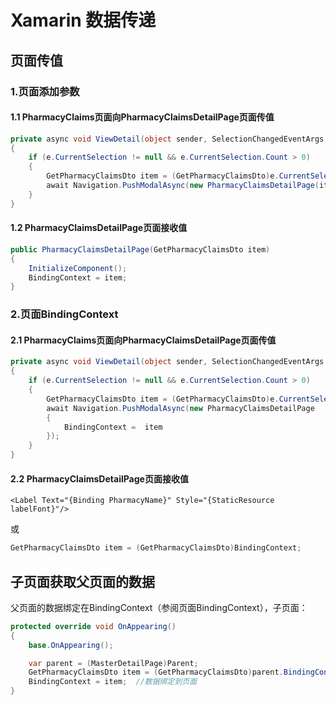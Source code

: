# Xamarin 数据传递

## 页面传值

### 1.页面添加参数

#### 1.1 PharmacyClaims页面向PharmacyClaimsDetailPage页面传值

```csharp
private async void ViewDetail(object sender, SelectionChangedEventArgs e)
{
    if (e.CurrentSelection != null && e.CurrentSelection.Count > 0)
    {
        GetPharmacyClaimsDto item = (GetPharmacyClaimsDto)e.CurrentSelection.FirstOrDefault();
        await Navigation.PushModalAsync(new PharmacyClaimsDetailPage(item));
    }
}
```

#### 1.2 PharmacyClaimsDetailPage页面接收值

```csharp
public PharmacyClaimsDetailPage(GetPharmacyClaimsDto item)
{
    InitializeComponent();
    BindingContext = item;
}
```

### 2.页面BindingContext

#### 2.1 PharmacyClaims页面向PharmacyClaimsDetailPage页面传值

```csharp
private async void ViewDetail(object sender, SelectionChangedEventArgs e)
{
    if (e.CurrentSelection != null && e.CurrentSelection.Count > 0)
    {
        GetPharmacyClaimsDto item = (GetPharmacyClaimsDto)e.CurrentSelection.FirstOrDefault();
        await Navigation.PushModalAsync(new PharmacyClaimsDetailPage
        { 
            BindingContext =  item
        });
    }
}
```

#### 2.2 PharmacyClaimsDetailPage页面接收值

```markup
<Label Text="{Binding PharmacyName}" Style="{StaticResource labelFont}"/>
```

或

```csharp
GetPharmacyClaimsDto item = (GetPharmacyClaimsDto)BindingContext;
```

## 子页面获取父页面的数据

父页面的数据绑定在BindingContext（参阅页面BindingContext），子页面：

```csharp
protected override void OnAppearing()
{
    base.OnAppearing();

    var parent = (MasterDetailPage)Parent;
    GetPharmacyClaimsDto item = (GetPharmacyClaimsDto)parent.BindingContext;  //获取父页面的数据
    BindingContext = item;  //数据绑定到页面
}
```
